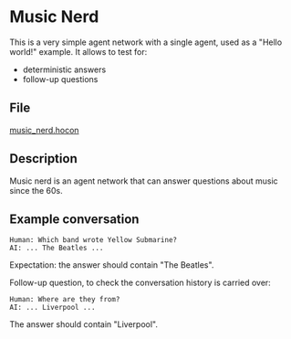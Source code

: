 # Music Nerd

This is a very simple agent network with a single agent, used as a "Hello world!" example.
It allows to test for:

* deterministic answers
* follow-up questions

## File

[music_nerd.hocon](../../../registries/basic/music_nerd.hocon)

## Description

Music nerd is an agent network that can answer questions about music since the 60s.

## Example conversation

```text
Human: Which band wrote Yellow Submarine?
AI: ... The Beatles ...
```

Expectation: the answer should contain "The Beatles".

Follow-up question, to check the conversation history is carried over:

```text
Human: Where are they from?
AI: ... Liverpool ...
```

The answer should contain "Liverpool".
